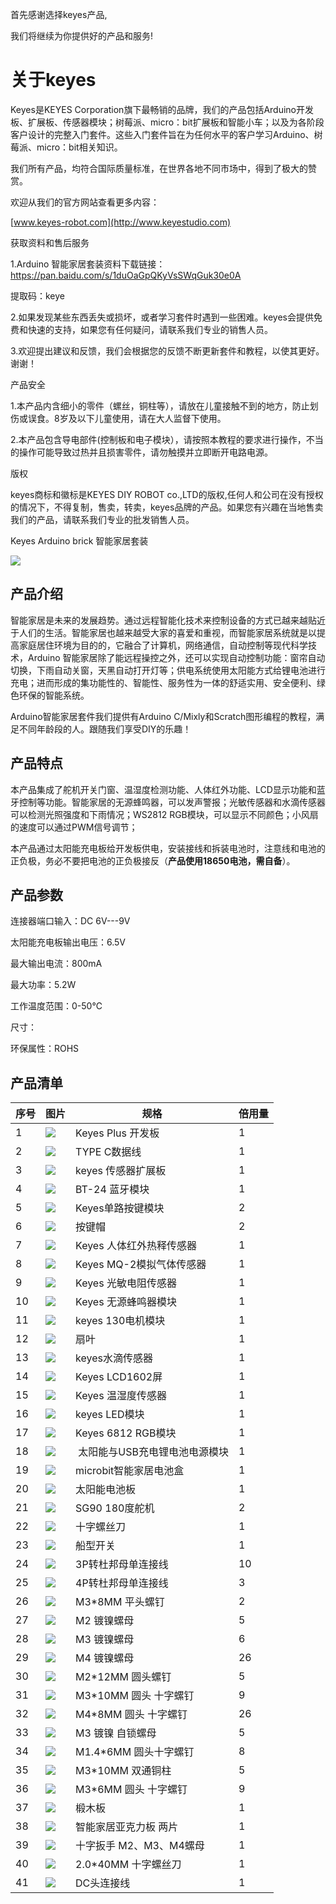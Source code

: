 
首先感谢选择keyes产品,

我们将继续为你提供好的产品和服务!

# 关于keyes

Keyes是KEYES Corporation旗下最畅销的品牌，我们的产品包括Arduino开发板、扩展板、传感器模块；树莓派、micro：bit扩展板和智能小车；以及为各阶段客户设计的完整入门套件。这些入门套件旨在为任何水平的客户学习Arduino、树莓派、micro：bit相关知识。

我们所有产品，均符合国际质量标准，在世界各地不同市场中，得到了极大的赞赏。

欢迎从我们的官方网站查看更多内容：

[www.keyes-robot.com](http://www.keyestudio.com)

获取资料和售后服务

1.Arduino
智能家居套装资料下载链接：https://pan.baidu.com/s/1duOaGpQKyVsSWqGuk30e0A

提取码：keye

2.如果发现某些东西丢失或损坏，或者学习套件时遇到一些困难。keyes会提供免费和快速的支持，如果您有任何疑问，请联系我们专业的销售人员。

3.欢迎提出建议和反馈，我们会根据您的反馈不断更新套件和教程，以使其更好。谢谢！

产品安全

1.本产品内含细小的零件（螺丝，铜柱等），请放在儿童接触不到的地方，防止划伤或误食。8岁及以下儿童使用，请在大人监督下使用。

2.本产品包含导电部件(控制板和电子模块），请按照本教程的要求进行操作，不当的操作可能导致过热并且损害零件，请勿触摸并立即断开电路电源。

版权

keyes商标和徽标是KEYES DIY ROBOT co.,LTD的版权,任何人和公司在没有授权的情况下，不得复制，售卖，转卖，keyes品牌的产品。如果您有兴趣在当地售卖我们的产品，请联系我们专业的批发销售人员。

Keyes Arduino brick 智能家居套装

![](media/03ac0a66fbd7d1d58b2b0532265e087a.jpg)

## 产品介绍

智能家居是未来的发展趋势。通过远程智能化技术来控制设备的方式已越来越贴近于人们的生活。智能家居也越来越受大家的喜爱和重视，而智能家居系统就是以提高家庭居住环境为目的的，它融合了计算机，网络通信，自动控制等现代科学技术，Arduino
智能家居除了能远程操控之外，还可以实现自动控制功能：窗帘自动切换，下雨自动关窗，天黑自动打开灯等；供电系统使用太阳能方式给锂电池进行充电；进而形成的集功能性的、智能性、服务性为一体的舒适实用、安全便利、绿色环保的智能系统。

Arduino智能家居套件我们提供有Arduino C/Mixly和Scratch图形编程的教程，满足不同年龄段的人。跟随我们享受DIY的乐趣！

## 产品特点

本产品集成了舵机开关门窗、温湿度检测功能、人体红外功能、LCD显示功能和蓝牙控制等功能。智能家居的无源蜂鸣器，可以发声警报；光敏传感器和水滴传感器可以检测光照强度和下雨情况；WS2812 RGB模块，可以显示不同颜色；小风扇的速度可以通过PWM信号调节；

本产品通过太阳能充电板给开发板供电，安装接线和拆装电池时，注意线和电池的正负极，务必不要把电池的正负极接反（**产品使用18650电池，需自备**）。

## 产品参数

连接器端口输入：DC 6V---9V

太阳能充电板输出电压：6.5V

最大输出电流：800mA

最大功率：5.2W

工作温度范围：0-50℃

尺寸：

环保属性：ROHS



## 产品清单 

|序号|图片|规格|倍用量|
|-|-|-|-|
|1|![](media/11f300186a5fe1563643d26a52e29cee.png)|Keyes Plus 开发板|1|
|2|![](media/5ff79cbf407333d10c51ddeb32401630.png)|TYPE C数据线|1|
|3|![](media/574fb7aded5c14dd008b427baa5198cf.jpg)|keyes 传感器扩展板|1|
|4|![](media/dea22a2453f5cf40bcb1f4b0fe7495e2.png)|BT-24 蓝牙模块|1|
|5|![](media/14d93a16d3830ad52b99134180bef9c6.png)|Keyes单路按键模块|2|
|6|![](media/2989ea44136b7e761f27c8aa65e50162.png)|按键帽|2|
|7|![](media/29a1ae7d78ff5e0714e0d7d9e36b5c11.png)|Keyes 人体红外热释传感器|1|
|8|![](media/8d593e557c5c16e85fba996dac3bc05a.png)|Keyes MQ-2模拟气体传感器|1|
|9|![](media/9b5272cafb7dcbc9c6caced09779f208.png)|Keyes 光敏电阻传感器|1|
|10|![](media/03f0ef151ee6117d5190ec6159440fe5.png)|Keyes 无源蜂鸣器模块|1|
|11|![](media/6d454cc922ceff4087d9ab1e5ccf030f.png)|keyes 130电机模块|1|
|12|![](media/49111950ce8c76d7e61f316d957fdb91.png)|扇叶|1|
|13|![](media/389486699548b77a36f4d16b660b3595.png)|keyes水滴传感器|1|
|14|![](media/7c372ef1a45ddcad9190e57b6c8d5514.png)|Keyes LCD1602屏|1|
|15|![](media/8706a868c56dd6839d006f718b65fd56.png)|Keyes 温湿度传感器|1|
|16|![](media/1b75ff37c28a8008ad7c2dbe3408a9df.png)|keyes LED模块|1|
|17|![](media/a2be1d89c5a598e1f5b9867d34debef3.png)|Keyes 6812 RGB模块|1|
|18|![](media/f34cc7fc1652d36a1ee607f1bcd4856a.png)| 太阳能与USB充电锂电池电源模块|1|
|19|![](media/c1a736f69ca074b4e32bc72f6d160944.png)|microbit智能家居电池盒|1|
|20|![](media/48eb677d584f9e98858b0fced87842d3.png)|太阳能电池板|1|
|21|![](media/617d952f23d86cbaab9fc7da32c9fd60.png)|SG90 180度舵机|2|
|22|![](media/f353b46e6c2c0597c3268d5aa137fd99.png)|十字螺丝刀|1|
|23|![](media/3a51369d847ce4e8cb003900b8ae43f4.png)|船型开关|1|
|24|![](media/1b21e34e157316f630e18726c798a28d.png)|3P转杜邦母单连接线|10|
|25|![](media/055b6e2d63e421afde10274f792b4ad4.png)|4P转杜邦母单连接线|3|
|26|![](media/2991c80d0f141474a234a1b915866506.png)|M3*8MM 平头螺钉|2|
|27|![](media/40828578b370119a7a5c40dcc412f9c6.png)|M2 镀镍螺母|5|
|28|![](media/40828578b370119a7a5c40dcc412f9c6.png)|M3 镀镍螺母|6|
|29|![](media/40828578b370119a7a5c40dcc412f9c6.png)|M4 镀镍螺母|26|
|30|![](media/90f262e52991756983f29416b65889de.png)|M2*12MM 圆头螺钉|5|
|31|![](media/90f262e52991756983f29416b65889de.png)|M3*10MM 圆头 十字螺钉|9|
|32|![](media/90f262e52991756983f29416b65889de.png)|M4*8MM 圆头 十字螺钉|26|
|33|![](media/2921490c73e7ec456e68d03f26cd638d.png)|M3 镀镍 自锁螺母|5|
|34|![](media/b05fb368afcc7f64143fd15972aa1fcc.png)|M1.4*6MM 圆头十字螺钉|8|
|35|![](media/71338bc1f531d68fa7747582b8f2b073.png)|M3*10MM 双通铜柱|5|
|36|![](media/de8991dc2b94e7a9a01e24239cf77500.png)|M3*6MM 圆头 十字螺钉|9|
|37|![](media/0f5c4f9dcb4b1daa8fb375833cec1d8b.png)|椴木板|1|
|38|![](media/53b6cf8e8d584d920e85bd3a6be55c4b.jpg)|智能家居亚克力板 两片|1|
|39|![](media/e8e1c04d2c03b995842b0bd92e2fdf72.jpg)|十字扳手 M2、M3、M4螺母|1|
|40|![](media/aa12dd0fe16e3f122e1822f671b3c0c7.png)|2.0*40MM 十字螺丝刀|1|
|41|![](media/0eb0091cff17f7c5e58ea3b1cf88c33f.png)|DC头连接线|1|















